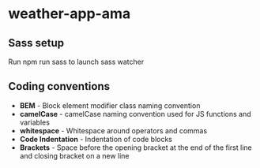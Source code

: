 # weather-app-ama

## Sass setup
Run npm run sass to launch sass watcher

## Coding conventions
- **BEM** - Block element modifier class naming convention
- **camelCase** - camelCase naming convention used for JS functions and variables
- **whitespace** - Whitespace around operators and commas
- **Code Indentation** - Indentation of code blocks
- **Brackets** - Space before the opening bracket at the end of the first line and closing bracket on a new line
